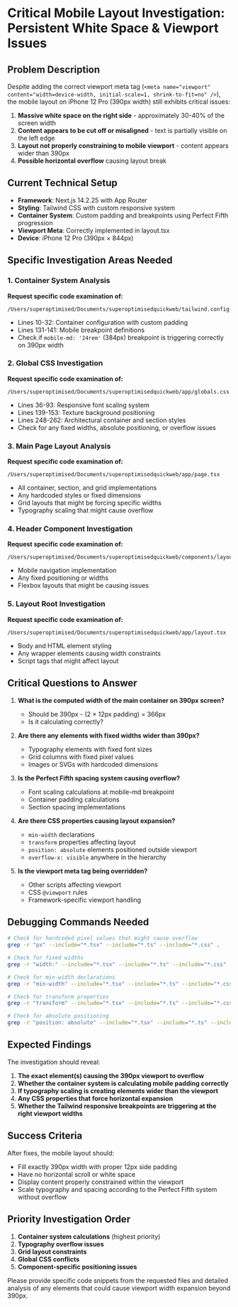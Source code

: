 # Critical Mobile Layout Investigation: Persistent White Space & Viewport Issues

## Problem Description

Despite adding the correct viewport meta tag (`<meta name="viewport" content="width=device-width, initial-scale=1, shrink-to-fit=no" />`), the mobile layout on iPhone 12 Pro (390px width) still exhibits critical issues:

1. **Massive white space on the right side** - approximately 30-40% of the screen width
2. **Content appears to be cut off or misaligned** - text is partially visible on the left edge
3. **Layout not properly constraining to mobile viewport** - content appears wider than 390px
4. **Possible horizontal overflow** causing layout break

## Current Technical Setup

- **Framework**: Next.js 14.2.25 with App Router
- **Styling**: Tailwind CSS with custom responsive system
- **Container System**: Custom padding and breakpoints using Perfect Fifth progression
- **Viewport Meta**: Correctly implemented in layout.tsx
- **Device**: iPhone 12 Pro (390px × 844px)

## Specific Investigation Areas Needed

### 1. Container System Analysis
**Request specific code examination of:**
```
/Users/superoptimised/Documents/superoptimisedquickweb/tailwind.config.ts
```
- Lines 10-32: Container configuration with custom padding
- Lines 131-141: Mobile breakpoint definitions
- Check if `mobile-md: '24rem'` (384px) breakpoint is triggering correctly on 390px width

### 2. Global CSS Investigation
**Request specific code examination of:**
```
/Users/superoptimised/Documents/superoptimisedquickweb/app/globals.css
```
- Lines 36-93: Responsive font scaling system
- Lines 139-153: Texture background positioning
- Lines 248-262: Architectural container and section styles
- Check for any fixed widths, absolute positioning, or overflow issues

### 3. Main Page Layout Analysis
**Request specific code examination of:**
```
/Users/superoptimised/Documents/superoptimisedquickweb/app/page.tsx
```
- All container, section, and grid implementations
- Any hardcoded styles or fixed dimensions
- Grid layouts that might be forcing specific widths
- Typography scaling that might cause overflow

### 4. Header Component Investigation
**Request specific code examination of:**
```
/Users/superoptimised/Documents/superoptimisedquickweb/components/layout/header.tsx
```
- Mobile navigation implementation
- Any fixed positioning or widths
- Flexbox layouts that might be causing issues

### 5. Layout Root Investigation
**Request specific code examination of:**
```
/Users/superoptimised/Documents/superoptimisedquickweb/app/layout.tsx
```
- Body and HTML element styling
- Any wrapper elements causing width constraints
- Script tags that might affect layout

## Critical Questions to Answer

1. **What is the computed width of the main container on 390px screen?**
   - Should be 390px - (2 × 12px padding) = 366px
   - Is it calculating correctly?

2. **Are there any elements with fixed widths wider than 390px?**
   - Typography elements with fixed font sizes
   - Grid columns with fixed pixel values
   - Images or SVGs with hardcoded dimensions

3. **Is the Perfect Fifth spacing system causing overflow?**
   - Font scaling calculations at mobile-md breakpoint
   - Container padding calculations
   - Section spacing implementations

4. **Are there CSS properties causing layout expansion?**
   - `min-width` declarations
   - `transform` properties affecting layout
   - `position: absolute` elements positioned outside viewport
   - `overflow-x: visible` anywhere in the hierarchy

5. **Is the viewport meta tag being overridden?**
   - Other scripts affecting viewport
   - CSS `@viewport` rules
   - Framework-specific viewport handling

## Debugging Commands Needed

```bash
# Check for hardcoded pixel values that might cause overflow
grep -r "px" --include="*.tsx" --include="*.ts" --include="*.css" .

# Check for fixed widths
grep -r "width:" --include="*.tsx" --include="*.ts" --include="*.css" .

# Check for min-width declarations
grep -r "min-width" --include="*.tsx" --include="*.ts" --include="*.css" .

# Check for transform properties
grep -r "transform" --include="*.tsx" --include="*.ts" --include="*.css" .

# Check for absolute positioning
grep -r "position: absolute" --include="*.tsx" --include="*.ts" --include="*.css" .
```

## Expected Findings

The investigation should reveal:
1. **The exact element(s) causing the 390px viewport to overflow**
2. **Whether the container system is calculating mobile padding correctly**
3. **If typography scaling is creating elements wider than the viewport**
4. **Any CSS properties that force horizontal expansion**
5. **Whether the Tailwind responsive breakpoints are triggering at the right viewport widths**

## Success Criteria

After fixes, the mobile layout should:
- Fill exactly 390px width with proper 12px side padding
- Have no horizontal scroll or white space
- Display content properly constrained within the viewport
- Scale typography and spacing according to the Perfect Fifth system without overflow

## Priority Investigation Order

1. **Container system calculations** (highest priority)
2. **Typography overflow issues**
3. **Grid layout constraints**
4. **Global CSS conflicts**
5. **Component-specific positioning issues**

Please provide specific code snippets from the requested files and detailed analysis of any elements that could cause viewport width expansion beyond 390px.